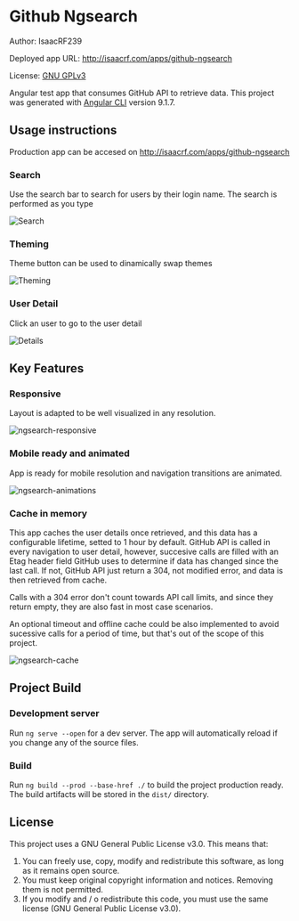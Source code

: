 # Github Ngsearch
Author: IsaacRF239

Deployed app URL: http://isaacrf.com/apps/github-ngsearch

License: [GNU GPLv3](https://github.com/IsaacRF/github-ngsearch#license)

Angular test app that consumes GitHub API to retrieve data. This project was generated with [Angular CLI](https://github.com/angular/angular-cli) version 9.1.7.

## Usage instructions

Production app can be accesed on http://isaacrf.com/apps/github-ngsearch

### Search
Use the search bar to search for users by their login name. The search is performed as you type

![Search](https://user-images.githubusercontent.com/2803925/83993510-e6eea280-a953-11ea-9202-693eac95ffbf.gif)

### Theming
Theme button can be used to dinamically swap themes

![Theming](https://user-images.githubusercontent.com/2803925/83993507-e5bd7580-a953-11ea-80b2-799a2a032f42.gif)

### User Detail

Click an user to go to the user detail

![Details](https://user-images.githubusercontent.com/2803925/83993503-e3f3b200-a953-11ea-9e6b-630633d8624c.gif)

## Key Features

### Responsive

Layout is adapted to be well visualized in any resolution.

![ngsearch-responsive](https://user-images.githubusercontent.com/2803925/85222356-8717e300-b3ba-11ea-8a82-a7b81346fdef.gif)

### Mobile ready and animated

App is ready for mobile resolution and navigation transitions are animated.

![ngsearch-animations](https://user-images.githubusercontent.com/2803925/85222357-897a3d00-b3ba-11ea-813c-9e5beb702ceb.gif)

### Cache in memory

This app caches the user details once retrieved, and this data has a configurable lifetime, setted to 1 hour by default. GitHub API is called in every navigation to user detail, however, succesive calls are filled with an Etag header field GitHub uses to determine if data has changed since the last call. If not, GitHub API just return a 304, not modified error, and data is then retrieved from cache.

Calls with a 304 error don't count towards API call limits, and since they return empty, they are also fast in most case scenarios.

An optional timeout and offline cache could be also implemented to avoid sucessive calls for a period of time, but that's out of the scope of this project.

![ngsearch-cache](https://user-images.githubusercontent.com/2803925/85222358-8aab6a00-b3ba-11ea-9c29-90ffd3584e61.gif)

## Project Build

### Development server

Run `ng serve --open` for a dev server. The app will automatically reload if you change any of the source files.

### Build

Run `ng build --prod --base-href ./` to build the project production ready. The build artifacts will be stored in the `dist/` directory.

## License
This project uses a GNU General Public License v3.0. This means that:

1. You can freely use, copy, modify and redistribute this software, as long as it remains open source.
2. You must keep original copyright information and notices. Removing them is not permitted.
3. If you modify and / o redistribute this code, you must use the same license (GNU General Public License v3.0).
